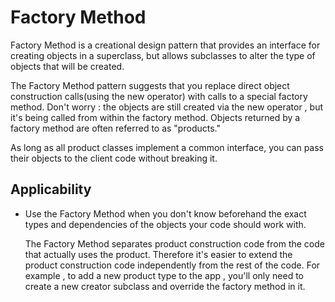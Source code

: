 # Factory Method

Factory Method is a creational design pattern that provides an interface for creating objects in a superclass, but allows
subclasses to alter the type of objects that will be created.

The Factory Method pattern suggests that you replace direct object construction calls(using the new operator) with calls to
a special factory method. Don't worry : the objects are still created via the new operator , but it's being called from within
the factory method. Objects returned by a factory method are often referred to as "products."

As long as all product classes implement a common interface, you can pass their objects to the client code without breaking it.

## Applicability
    
- Use the Factory Method when you don't know beforehand the exact types and dependencies of the objects your code should work with.

    The Factory Method separates product construction code from the code that actually uses the product. Therefore it's easier to extend
    the product construction code independently from the rest of the code.
    For example , to add a new product type  to the app , you'll only need to create a new creator subclass and override the factory method in it.
